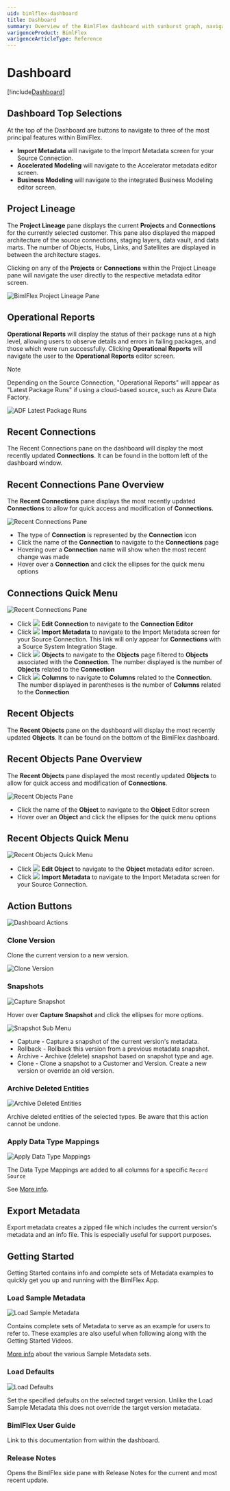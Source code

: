```yaml
---
uid: bimlflex-dashboard
title: Dashboard
summary: Overview of the BimlFlex dashboard with sunburst graph, navigation, menus, and loading data
varigenceProduct: BimlFlex
varigenceArticleType: Reference
---
```

# Dashboard

[!include[Dashboard](_incl-header-dashboard.md)]

## Dashboard Top Selections

At the top of the Dashboard are buttons to navigate to three of the most principal features within BimlFlex.

- **Import Metadata** will navigate to the Import Metadata screen for your Source Connection.  
- **Accelerated Modeling** will navigate to the Accelerator metadata editor screen.  
- **Business Modeling** will navigate to the integrated Business Modeling editor screen.

## Project Lineage

The **Project Lineage** pane displays the current **Projects** and **Connections** for the currently selected customer.
This pane also displayed the mapped architecture of the source connections, staging layers, data vault, and data marts.
The number of Objects, Hubs, Links, and Satellites are displayed in between the architecture stages.

Clicking on any of the **Projects** or **Connections** within the Project Lineage pane will navigate the user directly to the respective metadata editor screen.

![BimlFlex Project Lineage Pane](images/bfx-project-lineage-pane.png "BimlFlex Project Lineage Pane")

## Operational Reports

**Operational Reports** will display the status of their package runs at a high level, allowing users to observe details and errors in failing packages, and those which were run successfully. Clicking **Operational Reports** will navigate the user to the **Operational Reports** editor screen.

>[!NOTE]
> Depending on the Source Connection, "Operational Reports" will appear as "Latest Package Runs" if using a cloud-based source, such as Azure Data Factory.
>
> ![ADF Latest Package Runs](images/bfx-dashboard-latest-runs.png "ADF Latest Package Runs")

## Recent Connections

The Recent Connections pane on the dashboard will display the most recently updated **Connections**. It can be found in the bottom left of the dashboard window.

## Recent Connections Pane Overview

The **Recent Connections** pane displays the most recently updated **Connections** to allow for quick access and modification of **Connections**.

![Recent Connections Pane](images/dashboard-recent-connections.64527.png "Connection Pane Overview")

- The type of **Connection** is represented by the **Connection** icon
- Click the name of the **Connection** to navigate to the **Connections** page
- Hovering over a **Connection** name will show when the most recent change was made
- Hover over a **Connection** and click the ellipses for the quick menu options

## Connections Quick Menu

![Recent Connections Pane](images/dashboard-recent-connections-menu.64527.png "Connection Pane Overview")

- Click <img class="icon-inline" src="images/svg-icons/connections.svg" /> **Edit Connection** to navigate to the **Connection Editor**
- Click <img class="icon-inline" src="images/svg-icons/import-metadata.svg" /> **Import Metadata** to navigate to the Import Metadata screen for your Source Connection. This link will only appear for **Connections** with a Source System Integration Stage.
- Click <img class="icon-inline" src="images/svg-icons/objects.svg" /> **Objects** to navigate to the **Objects** page filtered to **Objects** associated with the **Connection**. The number displayed is the number of **Objects** related to the **Connection**
- Click <img class="icon-inline" src="images/svg-icons/columns.svg" /> **Columns** to navigate to **Columns** related to the **Connection**. The number displayed in parentheses is the number of **Columns** related to the **Connection**

## Recent Objects

The **Recent Objects** pane on the dashboard will display the most recently updated **Objects**. It can be found on the bottom of the BimlFlex dashboard.

## Recent Objects Pane Overview

The **Recent Objects** pane displayed the most recently updated **Objects** to allow for quick access and modification of **Connections**.

![Recent Objects Pane](images/bfx-dashboard-recent-objects.png "Recent Objects Pane")

- Click the name of the **Object** to navigate to the **Object** Editor screen
- Hover over an **Object** and click the ellipses for the quick menu options

## Recent Objects Quick Menu

![Recent Objects Quick Menu](images/bfx-dashboard-recent-objects-quick-menu.png "Recent Objects Quick Menu")

- Click <img class="icon-inline" src="images/svg-icons/objects.svg" /> **Edit Object** to navigate to the **Object** metadata editor screen.
- Click <img class="icon-inline" src="images/svg-icons/import-metadata.svg" /> **Import Metadata** to navigate to the Import Metadata screen for your Source Connection.

## Action Buttons

![Dashboard Actions](images/bimlflex-app-dashboard-actions.png "Dashboard Actions")

### Clone Version

Clone the current version to a new version.

<img
    src="images/bimlflex-app-dashboard-clone-version.png"
    class="bordered-image"
    title="Clone Version"
/>

### Snapshots

<img
    src="images/bimlflex-app-dashboard-snapshots.png"
    class="bordered-image"
    title="Capture Snapshot"
/>

Hover over **Capture Snapshot** and click the ellipses for more options.

<img
    src="images/bimlflex-app-dashboard-snapshots-submenu.png"
    class="bordered-image"
    title="Snapshot Sub Menu"
/>

* Capture - Capture a snapshot of the current version's metadata.
* Rollback - Rollback this version from a previous metadata snapshot.
* Archive - Archive (delete) snapshot based on snapshot type and age.
* Clone - Clone a snapshot to a Customer and Version. Create a new version or override an old version.

### Archive Deleted Entities

<img
    src="images/bimlflex-app-dashboard-archive-entities.png"
    class="bordered-image"
    title="Archive Deleted Entities"
/>

Archive deleted entities of the selected types. Be aware that this action cannot be undone.

### Apply Data Type Mappings

<img
    src="images/bimlflex-app-dashboard-apply-data-type-mappings.png"
    class="bordered-image"
    title="Apply Data Type Mappings"
/>

The Data Type Mappings are added to all columns for a specific `Record Source`

See [More info](data-type-mappings.md).

## Export Metadata

Export metadata creates a zipped file which includes the current version's metadata and an info file. This is especially useful for support purposes.

## Getting Started

Getting Started contains info and complete sets of Metadata examples to quickly get you up and running with the BimlFlex App.

### Load Sample Metadata

<img
    src="images/bimlflex-app-dashboard-sample-metadata.png"
    class="bordered-image"
    title="Load Sample Metadata"
/>

Contains complete sets of Metadata to serve as an example for users to refer to. These examples are also useful when following along with the Getting Started Videos.

[More info](xref:bimlflex-sample-metadata) about the various Sample Metadata sets.

### Load Defaults

<img
    src="images/bimlflex-app-dashboard-load-defaults.png"
    class="bordered-image"
    title="Load Defaults"
/>

Set the specified defaults on the selected target version. Unlike the Load Sample Metadata this does not override the target version metadata.

### BimlFlex User Guide

Link to this documentation from within the dashboard.

### Release Notes

Opens the BimlFlex side pane with Release Notes for the current and most recent update.